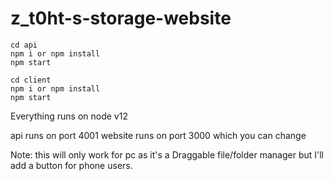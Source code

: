 # z_t0ht-s-storage-website


``` 
cd api
npm i or npm install
npm start
```
```
cd client 
npm i or npm install
npm start
```

Everything runs on node v12

api runs on port 4001
website runs on port 3000 which you can change

Note: this will only work for pc as it's a Draggable file/folder manager but I'll add a button for phone users.
